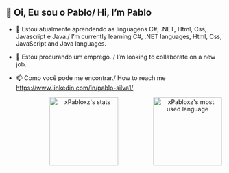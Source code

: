 ## 👋 Oi, Eu sou o Pablo/ Hi, I’m Pablo 

- 🌱 Estou atualmente aprendendo as linguagens C#, .NET, Html, Css, Javascript e Java./ I’m currently learning C#, .NET languages, Html, Css, JavaScript and Java languages.

- 💞️ Estou procurando um emprego. / I’m looking to collaborate on a new job.

- 📫 Como você pode me encontrar./ How to reach me https://www.linkedin.com/in/pablo-silva1/
  
  
  
  <div>
  <div width="100%" align="center">
      <img align = "left " height="160px" src="https://github-readme-stats.vercel.app/api/top-langs/?username=xPabloxz&layout=compact&langs_count=10&theme=dracula&hide=Makefile"  alt="xPabloxz's stats"/>
      <img align = "right" height="160px" src="https://github-readme-stats.vercel.app/api?username=xPabloxz&show_icons=true&theme=tokyonight&include_all_commits=true&count_private=true" alt="xPabloxz's most used language"/>
    </div>









